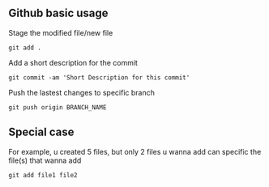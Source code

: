 ## Github basic usage

Stage the modified file/new file
```
git add .
```

Add a short description for the commit
```
git commit -am 'Short Description for this commit'
```

Push the lastest changes to specific branch
```
git push origin BRANCH_NAME
```

## Special case
For example, u created 5 files, but only 2 files u wanna add can specific the file(s) that wanna add
```
git add file1 file2
```
